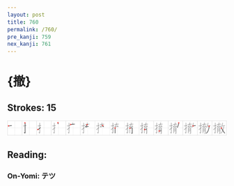 ```yaml
---
layout: post
title: 760
permalink: /760/
pre_kanji: 759
nex_kanji: 761
---
```


# {撤}

## Strokes: 15

<div class="stroke"><img src="../images/E692A4.png" /></div>

## Reading:

### On-Yomi: テツ

